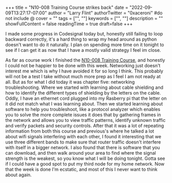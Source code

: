+++
title = "N10-008 Training Course strikes back"
date = "2022-09-09T13:27:17-07:00"
author = "Larry Flint"
authorTwitter = "0xaceroni" #do not include @
cover = ""
tags = ["", ""]
keywords = ["", ""]
description = ""
showFullContent = false
readingTime = true
draft=false
+++

I made some progress in Codesignal today but, honestly still failing to loop backward correctly, it's a hard thing to wrap my head around as python doesn't want to do it naturally. I plan on spending more time on it tonight to see if I can get it as now that I have a mostly valid strategy I feel im close.

As far as course work I finished the [N10-008 Training Course](https://www.professormesser.com/network-plus/n10-008/n10-008-video/n10-008-training-course/), and honestly I could not be happier to be done with this week. Networking just doesn't interest me which is why I have avoided it for so long I think. This probably will not be a test I take without much more prep as I feel I am not ready at all. But as for what I did today it was chapter five: networking troubleshooting. Where we started with learning about cable shielding and how to identify the different types of shielding by the letters on the cable. Oddly, I have an ethernet cord plugged into my Rasberry pi that the letter on it did not match what I was learning about. Then we started learning about software to help you troubleshoot, like a protocol analyzer which enables you to solve the more complete issues it does that by gathering frames in the network and allows you to view traffic patterns, identify unknown traffic and verify packets and security controls. After that it was a lot of repeating information from both this course and previous's where he talked a lot about wifi signals interfering with each other, I found it interesting that we use three different bands to make sure that router traffic doesn't interfere with itself in a bigger network. I also found that there is software that you can download, and then walk around your area to find where the signal strength is the weakest, so you know what I will be doing tonight. Gotta see if I could have a good spot to put my third node for my home network. Now that the week is done I'm ecstatic, and most of this I never want to think about again.
